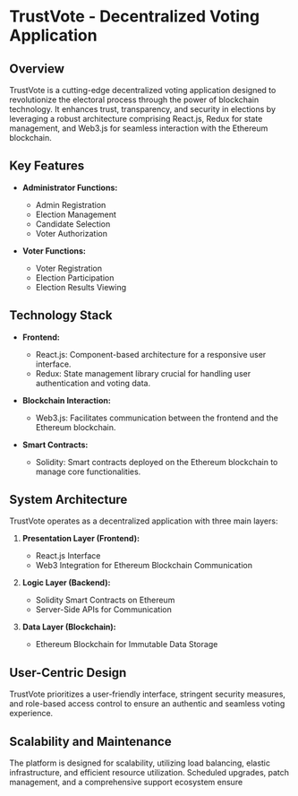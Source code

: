 # TrustVote - Decentralized Voting Application

## Overview
TrustVote is a cutting-edge decentralized voting application designed to revolutionize the electoral process through the power of blockchain technology. It enhances trust, transparency, and security in elections by leveraging a robust architecture comprising React.js, Redux for state management, and Web3.js for seamless interaction with the Ethereum blockchain.

## Key Features
- **Administrator Functions:**
  - Admin Registration
  - Election Management
  - Candidate Selection
  - Voter Authorization

- **Voter Functions:**
  - Voter Registration
  - Election Participation
  - Election Results Viewing

## Technology Stack
- **Frontend:**
  - React.js: Component-based architecture for a responsive user interface.
  - Redux: State management library crucial for handling user authentication and voting data.

- **Blockchain Interaction:**
  - Web3.js: Facilitates communication between the frontend and the Ethereum blockchain.

- **Smart Contracts:**
  - Solidity: Smart contracts deployed on the Ethereum blockchain to manage core functionalities.

## System Architecture
TrustVote operates as a decentralized application with three main layers:
1. **Presentation Layer (Frontend):**
   - React.js Interface
   - Web3 Integration for Ethereum Blockchain Communication

2. **Logic Layer (Backend):**
   - Solidity Smart Contracts on Ethereum
   - Server-Side APIs for Communication

3. **Data Layer (Blockchain):**
   - Ethereum Blockchain for Immutable Data Storage

## User-Centric Design
TrustVote prioritizes a user-friendly interface, stringent security measures, and role-based access control to ensure an authentic and seamless voting experience.

## Scalability and Maintenance
The platform is designed for scalability, utilizing load balancing, elastic infrastructure, and efficient resource utilization. Scheduled upgrades, patch management, and a comprehensive support ecosystem ensure
